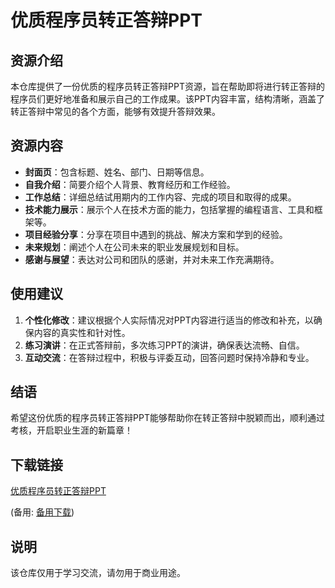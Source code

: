 # 优质程序员转正答辩PPT

## 资源介绍

本仓库提供了一份优质的程序员转正答辩PPT资源，旨在帮助即将进行转正答辩的程序员们更好地准备和展示自己的工作成果。该PPT内容丰富，结构清晰，涵盖了转正答辩中常见的各个方面，能够有效提升答辩效果。

## 资源内容

- **封面页**：包含标题、姓名、部门、日期等信息。
- **自我介绍**：简要介绍个人背景、教育经历和工作经验。
- **工作总结**：详细总结试用期内的工作内容、完成的项目和取得的成果。
- **技术能力展示**：展示个人在技术方面的能力，包括掌握的编程语言、工具和框架等。
- **项目经验分享**：分享在项目中遇到的挑战、解决方案和学到的经验。
- **未来规划**：阐述个人在公司未来的职业发展规划和目标。
- **感谢与展望**：表达对公司和团队的感谢，并对未来工作充满期待。

## 使用建议

1. **个性化修改**：建议根据个人实际情况对PPT内容进行适当的修改和补充，以确保内容的真实性和针对性。
2. **练习演讲**：在正式答辩前，多次练习PPT的演讲，确保表达流畅、自信。
3. **互动交流**：在答辩过程中，积极与评委互动，回答问题时保持冷静和专业。

## 结语

希望这份优质的程序员转正答辩PPT能够帮助你在转正答辩中脱颖而出，顺利通过考核，开启职业生涯的新篇章！

## 下载链接
[优质程序员转正答辩PPT](https://pan.quark.cn/s/e9e3948afd66) 

(备用: [备用下载](https://pan.baidu.com/s/1jEwAWgWZmmQK7moP0ojr0Q?pwd=1234))

## 说明

该仓库仅用于学习交流，请勿用于商业用途。
